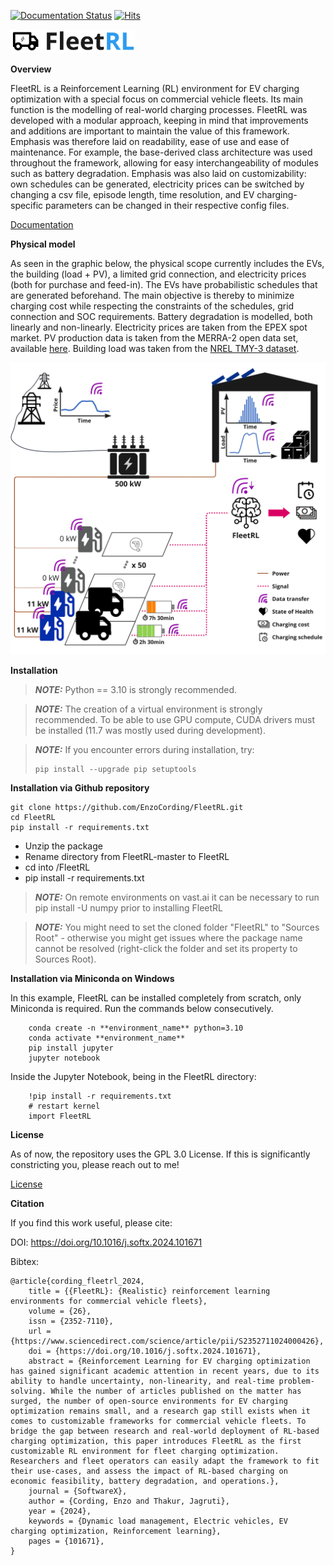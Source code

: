 [![Documentation Status](https://readthedocs.org/projects/fleetrl/badge/?version=latest)](https://fleetrl.readthedocs.io/en/latest/?badge=latest) [![Hits](https://hits.sh/github.com/EnzoCording/FleetRL.svg)](https://hits.sh/github.com/EnzoCording/FleetRL/)

<img width="200" src="https://github.com/EnzoCording/FleetRL/blob/master/docs/_static/FleetRL_logo.jpg">

**Overview**

FleetRL is a Reinforcement Learning (RL) environment for EV charging optimization with a 
special focus on commercial vehicle fleets. Its main function is the modelling of real-world
charging processes. FleetRL was developed with a modular approach, keeping in mind that
improvements and additions are important to maintain the value of this framework.
Emphasis was therefore laid on readability, ease of use and ease of maintenance.
For example, the base-derived class architecture was used throughout the framework,
allowing for easy interchangeability of modules such as battery degradation. Emphasis was also
laid on customizability: own schedules can be generated,
electricity prices can be switched by changing a csv file, episode length, time
resolution, and EV charging-specific parameters can be changed in their respective config files.

[Documentation](https://fleetrl.readthedocs.io/)

**Physical model**

As seen in the graphic below, the physical scope currently includes the EVs, 
the building (load + PV), a limited grid connection, and electricity prices
(both for purchase and feed-in). The EVs have probabilistic schedules that are 
generated beforehand. The main objective is thereby to minimize charging cost
while respecting the constraints of the schedules, grid connection and SOC requirements.
Battery degradation is modelled, both linearly and non-linearly.
Electricity prices are taken from the EPEX spot market. PV production data is taken
from the MERRA-2 open data set, available [here](https://www.renewables.ninja/).
Building load was taken from the [NREL TMY-3 dataset](https://doi.org/10.25984/1876417).

<img width="600" src="https://github.com/EnzoCording/FleetRL/blob/master/docs/_static/FleetRL_overview.jpg">

**Installation**

> **_NOTE:_**  Python == 3.10 is strongly recommended.

> **_NOTE:_**  The creation of a virtual environment is strongly recommended.
> To be able to use GPU compute, CUDA drivers must be installed
> (11.7 was mostly used during development).

> **_NOTE:_** If you encounter errors during installation, try:
>```
>pip install --upgrade pip setuptools
>```

**Installation via Github repository**

```
git clone https://github.com/EnzoCording/FleetRL.git
cd FleetRL
pip install -r requirements.txt
```

- Unzip the package
- Rename directory from FleetRL-master to FleetRL
- cd into /FleetRL
- pip install -r requirements.txt

> **_NOTE:_** On remote environments on vast.ai it can be necessary to run 
> pip install -U numpy prior to installing FleetRL

> **_NOTE:_** You might need to set the cloned folder "FleetRL" to
> "Sources Root" - otherwise you might get issues where the package name
> cannot be resolved (right-click the folder and set its property to Sources
> Root).

**Installation via Miniconda on Windows**

In this example, FleetRL can be installed completely from scratch, only Miniconda is required.
Run the commands below consecutively.

```
    conda create -n **environment_name** python=3.10
    conda activate **environment_name**
    pip install jupyter
    jupyter notebook
```

Inside the Jupyter Notebook, being in the FleetRL directory:

```
    !pip install -r requirements.txt
    # restart kernel
    import FleetRL
```
**License**

As of now, the repository uses the GPL 3.0 License. If this is
significantly constricting you, please reach out to me!

[License](LICENSE)

**Citation**

If you find this work useful, please cite:

DOI: https://doi.org/10.1016/j.softx.2024.101671

Bibtex:
```
@article{cording_fleetrl_2024,
	title = {{FleetRL}: {Realistic} reinforcement learning environments for commercial vehicle fleets},
	volume = {26},
	issn = {2352-7110},
	url = {https://www.sciencedirect.com/science/article/pii/S2352711024000426},
	doi = {https://doi.org/10.1016/j.softx.2024.101671},
	abstract = {Reinforcement Learning for EV charging optimization has gained significant academic attention in recent years, due to its ability to handle uncertainty, non-linearity, and real-time problem-solving. While the number of articles published on the matter has surged, the number of open-source environments for EV charging optimization remains small, and a research gap still exists when it comes to customizable frameworks for commercial vehicle fleets. To bridge the gap between research and real-world deployment of RL-based charging optimization, this paper introduces FleetRL as the first customizable RL environment for fleet charging optimization. Researchers and fleet operators can easily adapt the framework to fit their use-cases, and assess the impact of RL-based charging on economic feasibility, battery degradation, and operations.},
	journal = {SoftwareX},
	author = {Cording, Enzo and Thakur, Jagruti},
	year = {2024},
	keywords = {Dynamic load management, Electric vehicles, EV charging optimization, Reinforcement learning},
	pages = {101671},
}
```

